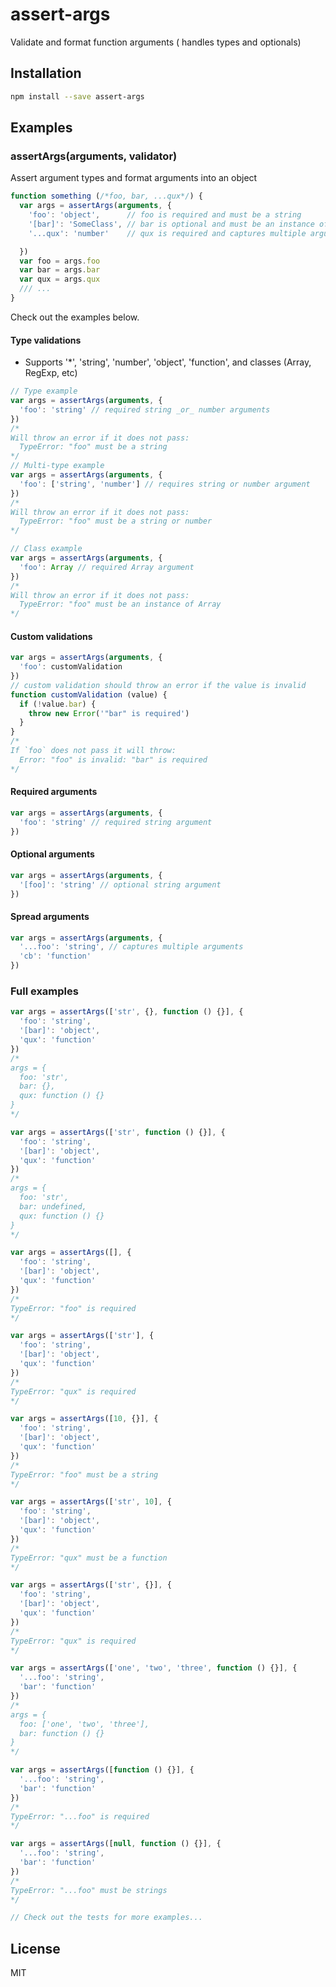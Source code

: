 # assert-args
Validate and format function arguments ( handles types and optionals)

## Installation
```bash
npm install --save assert-args
```

## Examples
### assertArgs(arguments, validator)
Assert argument types and format arguments into an object
```js
function something (/*foo, bar, ...qux*/) {
  var args = assertArgs(arguments, {
    'foo': 'object',      // foo is required and must be a string
    '[bar]': 'SomeClass', // bar is optional and must be an instance of 'SomeClass'
    '...qux': 'number'    // qux is required and captures multiple arguments that must be numbers

  })
  var foo = args.foo
  var bar = args.bar
  var qux = args.qux
  /// ...
}
```
Check out the examples below.

#### Type validations
* Supports '*', 'string', 'number', 'object', 'function', and classes (Array, RegExp, etc)
```js
// Type example
var args = assertArgs(arguments, {
  'foo': 'string' // required string _or_ number arguments
})
/*
Will throw an error if it does not pass:
  TypeError: "foo" must be a string
*/
// Multi-type example
var args = assertArgs(arguments, {
  'foo': ['string', 'number'] // requires string or number argument
})
/*
Will throw an error if it does not pass:
  TypeError: "foo" must be a string or number
*/

// Class example
var args = assertArgs(arguments, {
  'foo': Array // required Array argument
})
/*
Will throw an error if it does not pass:
  TypeError: "foo" must be an instance of Array
*/

```

#### Custom validations
```js
var args = assertArgs(arguments, {
  'foo': customValidation
})
// custom validation should throw an error if the value is invalid
function customValidation (value) {
  if (!value.bar) {
    throw new Error('"bar" is required')
  }
}
/*
If `foo` does not pass it will throw:
  Error: "foo" is invalid: "bar" is required
*/
```

#### Required arguments
```js
var args = assertArgs(arguments, {
  'foo': 'string' // required string argument
})
```

#### Optional arguments
```js
var args = assertArgs(arguments, {
  '[foo]': 'string' // optional string argument
})
```

#### Spread arguments
```js
var args = assertArgs(arguments, {
  '...foo': 'string', // captures multiple arguments
  'cb': 'function'
})
```

### Full examples
```js
var args = assertArgs(['str', {}, function () {}], {
  'foo': 'string',
  '[bar]': 'object',
  'qux': 'function'
})
/*
args = {
  foo: 'str',
  bar: {},
  qux: function () {}
}
*/

var args = assertArgs(['str', function () {}], {
  'foo': 'string',
  '[bar]': 'object',
  'qux': 'function'
})
/*
args = {
  foo: 'str',
  bar: undefined,
  qux: function () {}
}
*/

var args = assertArgs([], {
  'foo': 'string',
  '[bar]': 'object',
  'qux': 'function'
})
/*
TypeError: "foo" is required
*/

var args = assertArgs(['str'], {
  'foo': 'string',
  '[bar]': 'object',
  'qux': 'function'
})
/*
TypeError: "qux" is required
*/

var args = assertArgs([10, {}], {
  'foo': 'string',
  '[bar]': 'object',
  'qux': 'function'
})
/*
TypeError: "foo" must be a string
*/

var args = assertArgs(['str', 10], {
  'foo': 'string',
  '[bar]': 'object',
  'qux': 'function'
})
/*
TypeError: "qux" must be a function
*/

var args = assertArgs(['str', {}], {
  'foo': 'string',
  '[bar]': 'object',
  'qux': 'function'
})
/*
TypeError: "qux" is required
*/

var args = assertArgs(['one', 'two', 'three', function () {}], {
  '...foo': 'string',
  'bar': 'function'
})
/*
args = {
  foo: ['one', 'two', 'three'],
  bar: function () {}
}
*/

var args = assertArgs([function () {}], {
  '...foo': 'string',
  'bar': 'function'
})
/*
TypeError: "...foo" is required
*/

var args = assertArgs([null, function () {}], {
  '...foo': 'string',
  'bar': 'function'
})
/*
TypeError: "...foo" must be strings
*/

// Check out the tests for more examples...
```

## License
MIT